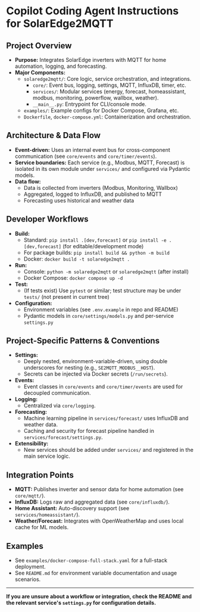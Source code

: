 # Copilot Coding Agent Instructions for SolarEdge2MQTT

## Project Overview
- **Purpose:** Integrates SolarEdge inverters with MQTT for home automation, logging, and forecasting.
- **Major Components:**
  - `solaredge2mqtt/`: Core logic, service orchestration, and integrations.
    - `core/`: Event bus, logging, settings, MQTT, InfluxDB, timer, etc.
    - `services/`: Modular services (energy, forecast, homeassistant, modbus, monitoring, powerflow, wallbox, weather).
    - `__main__.py`: Entrypoint for CLI/console mode.
  - `examples/`: Example configs for Docker Compose, Grafana, etc.
  - `Dockerfile`, `docker-compose.yml`: Containerization and orchestration.

## Architecture & Data Flow
- **Event-driven:** Uses an internal event bus for cross-component communication (see `core/events` and `core/timer/events`).
- **Service boundaries:** Each service (e.g., Modbus, MQTT, Forecast) is isolated in its own module under `services/` and configured via Pydantic models.
- **Data flow:**
  - Data is collected from inverters (Modbus, Monitoring, Wallbox)
  - Aggregated, logged to InfluxDB, and published to MQTT
  - Forecasting uses historical and weather data

## Developer Workflows
- **Build:**
  - Standard: `pip install .[dev,forecast]` or `pip install -e .[dev,forecast]` (for editable/development mode)
  - For package builds: `pip install build && python -m build`
  - Docker: `docker build -t solaredge2mqtt .`
- **Run:**
  - Console: `python -m solaredge2mqtt` or `solaredge2mqtt` (after install)
  - Docker Compose: `docker compose up -d`
- **Test:**
  - (If tests exist) Use `pytest` or similar; test structure may be under `tests/` (not present in current tree)
- **Configuration:**
  - Environment variables (see `.env.example` in repo and README)
  - Pydantic models in `core/settings/models.py` and per-service `settings.py`

## Project-Specific Patterns & Conventions
- **Settings:**
  - Deeply nested, environment-variable-driven, using double underscores for nesting (e.g., `SE2MQTT_MODBUS__HOST`).
  - Secrets can be injected via Docker secrets (`/run/secrets`).
- **Events:**
  - Event classes in `core/events` and `core/timer/events` are used for decoupled communication.
- **Logging:**
  - Centralized via `core/logging`.
- **Forecasting:**
  - Machine learning pipeline in `services/forecast/` uses InfluxDB and weather data.
  - Caching and security for forecast pipeline handled in `services/forecast/settings.py`.
- **Extensibility:**
  - New services should be added under `services/` and registered in the main service logic.

## Integration Points
- **MQTT:** Publishes inverter and sensor data for home automation (see `core/mqtt/`).
- **InfluxDB:** Logs raw and aggregated data (see `core/influxdb/`).
- **Home Assistant:** Auto-discovery support (see `services/homeassistant/`).
- **Weather/Forecast:** Integrates with OpenWeatherMap and uses local cache for ML models.

## Examples
- See `examples/docker-compose-full-stack.yaml` for a full-stack deployment.
- See `README.md` for environment variable documentation and usage scenarios.

---

**If you are unsure about a workflow or integration, check the README and the relevant service's `settings.py` for configuration details.**

